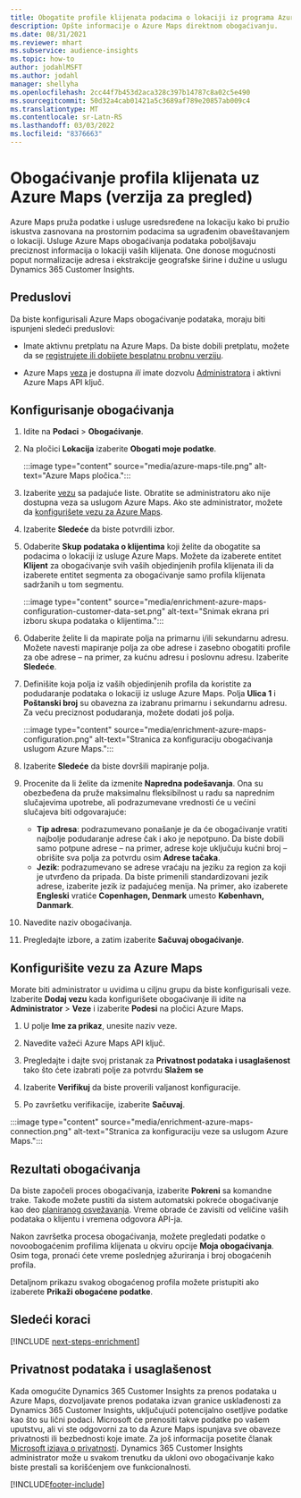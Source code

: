 ```yaml
---
title: Obogatite profile klijenata podacima o lokaciji iz programa Azure Maps
description: Opšte informacije o Azure Maps direktnom obogaćivanju.
ms.date: 08/31/2021
ms.reviewer: mhart
ms.subservice: audience-insights
ms.topic: how-to
author: jodahlMSFT
ms.author: jodahl
manager: shellyha
ms.openlocfilehash: 2cc44f7b453d2aca328c397b14787c8a02c5e490
ms.sourcegitcommit: 50d32a4cab01421a5c3689af789e20857ab009c4
ms.translationtype: MT
ms.contentlocale: sr-Latn-RS
ms.lasthandoff: 03/03/2022
ms.locfileid: "8376663"
---
```

# <a name="enrichment-of-customer-profiles-with-azure-maps-preview"></a>Obogaćivanje profila klijenata uz Azure Maps (verzija za pregled)

Azure Maps pruža podatke i usluge usredsređene na lokaciju kako bi pružio iskustva zasnovana na prostornim podacima sa ugrađenim obaveštavanjem o lokaciji. Usluge Azure Maps obogaćivanja podataka poboljšavaju preciznost informacija o lokaciji vaših klijenata. One donose mogućnosti poput normalizacije adresa i ekstrakcije geografske širine i dužine u uslugu Dynamics 365 Customer Insights.

## <a name="prerequisites"></a>Preduslovi

Da biste konfigurisali Azure Maps obogaćivanje podataka, moraju biti ispunjeni sledeći preduslovi:

- Imate aktivnu pretplatu na Azure Maps. Da biste dobili pretplatu, možete da se [registrujete ili dobijete besplatnu probnu verziju](https://azure.microsoft.com/services/azure-maps/).

- Azure Maps [veza](connections.md) je dostupna *ili* imate dozvolu [Administratora](permissions.md#admin) i aktivni Azure Maps API ključ.

## <a name="configure-the-enrichment"></a>Konfigurisanje obogaćivanja

1. Idite na **Podaci** > **Obogaćivanje**. 

1. Na pločici **Lokacija** izaberite **Obogati moje podatke**.

   :::image type="content" source="media/azure-maps-tile.png" alt-text="Azure Maps pločica.":::

1. Izaberite [vezu](connections.md) sa padajuće liste. Obratite se administratoru ako nije dostupna veza sa uslugom Azure Maps. Ako ste administrator, možete da [konfigurišete vezu za Azure Maps](#configure-the-connection-for-azure-maps). 

1. Izaberite **Sledeće** da biste potvrdili izbor.

1. Odaberite **Skup podataka o klijentima** koji želite da obogatite sa podacima o lokaciji iz usluge Azure Maps. Možete da izaberete entitet **Klijent** za obogaćivanje svih vaših objedinjenih profila klijenata ili da izaberete entitet segmenta za obogaćivanje samo profila klijenata sadržanih u tom segmentu.

    :::image type="content" source="media/enrichment-azure-maps-configuration-customer-data-set.png" alt-text="Snimak ekrana pri izboru skupa podataka o klijentima.":::

1. Odaberite želite li da mapirate polja na primarnu i/ili sekundarnu adresu. Možete navesti mapiranje polja za obe adrese i zasebno obogatiti profile za obe adrese – na primer, za kućnu adresu i poslovnu adresu. Izaberite **Sledeće**.

1. Definišite koja polja iz vaših objedinjenih profila da koristite za podudaranje podataka o lokaciji iz usluge Azure Maps. Polja **Ulica 1** i **Poštanski broj** su obavezna za izabranu primarnu i sekundarnu adresu. Za veću preciznost podudaranja, možete dodati još polja.

   :::image type="content" source="media/enrichment-azure-maps-configuration.png" alt-text="Stranica za konfiguraciju obogaćivanja uslugom Azure Maps.":::

1. Izaberite **Sledeće** da biste dovršili mapiranje polja.

1. Procenite da li želite da izmenite **Napredna podešavanja**. Ona su obezbeđena da pruže maksimalnu fleksibilnost u radu sa naprednim slučajevima upotrebe, ali podrazumevane vrednosti će u većini slučajeva biti odgovarajuće:
   - **Tip adresa**: podrazumevano ponašanje je da će obogaćivanje vratiti najbolje podudaranje adrese čak i ako je nepotpuno. Da biste dobili samo potpune adrese – na primer, adrese koje uključuju kućni broj – obrišite sva polja za potvrdu osim **Adrese tačaka**. 
   - **Jezik**: podrazumevano se adrese vraćaju na jeziku za region za koji je utvrđeno da pripada. Da biste primenili standardizovani jezik adrese, izaberite jezik iz padajućeg menija. Na primer, ako izaberete **Engleski** vratiće **Copenhagen, Denmark** umesto **København, Danmark**.

1. Navedite naziv obogaćivanja.

1. Pregledajte izbore, a zatim izaberite **Sačuvaj obogaćivanje**.

## <a name="configure-the-connection-for-azure-maps"></a>Konfigurišite vezu za Azure Maps

Morate biti administrator u uvidima u ciljnu grupu da biste konfigurisali veze. Izaberite **Dodaj vezu** kada konfigurišete obogaćivanje ili idite na **Administrator** > **Veze** i izaberite **Podesi** na pločici Azure Maps.

1. U polje **Ime za prikaz**, unesite naziv veze.

1. Navedite važeći Azure Maps API ključ.

1. Pregledajte i dajte svoj pristanak za **Privatnost podataka i usaglašenost** tako što ćete izabrati polje za potvrdu **Slažem se**

1. Izaberite **Verifikuj** da biste proverili valjanost konfiguracije.

1. Po završetku verifikacije, izaberite **Sačuvaj**.

:::image type="content" source="media/enrichment-azure-maps-connection.png" alt-text="Stranica za konfiguraciju veze sa uslugom Azure Maps.":::

## <a name="enrichment-results"></a>Rezultati obogaćivanja

Da biste započeli proces obogaćivanja, izaberite **Pokreni** sa komandne trake. Takođe možete pustiti da sistem automatski pokreće obogaćivanje kao deo [planiranog osvežavanja](system.md#schedule-tab). Vreme obrade će zavisiti od veličine vaših podataka o klijentu i vremena odgovora API-ja.

Nakon završetka procesa obogaćivanja, možete pregledati podatke o novoobogaćenim profilima klijenata u okviru opcije **Moja obogaćivanja**. Osim toga, pronaći ćete vreme poslednjeg ažuriranja i broj obogaćenih profila.

Detaljnom prikazu svakog obogaćenog profila možete pristupiti ako izaberete **Prikaži obogaćene podatke**.

## <a name="next-steps"></a>Sledeći koraci

[!INCLUDE [next-steps-enrichment](../includes/next-steps-enrichment.md)]

## <a name="data-privacy-and-compliance"></a>Privatnost podataka i usaglašenost

Kada omogućite Dynamics 365 Customer Insights za prenos podataka u Azure Maps, dozvoljavate prenos podataka izvan granice usklađenosti za Dynamics 365 Customer Insights, uključujući potencijalno osetljive podatke kao što su lični podaci. Microsoft će prenositi takve podatke po vašem uputstvu, ali vi ste odgovorni za to da Azure Maps ispunjava sve obaveze privatnosti ili bezbednosti koje imate. Za još informacija posetite članak [Microsoft izjava o privatnosti](https://go.microsoft.com/fwlink/?linkid=396732).
Dynamics 365 Customer Insights administrator može u svakom trenutku da ukloni ovo obogaćivanje kako biste prestali sa korišćenjem ove funkcionalnosti.

[!INCLUDE[footer-include](../includes/footer-banner.md)]
